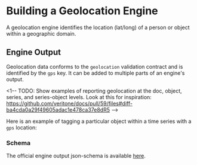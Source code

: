 # Building a Geolocation Engine

A geolocation engine identifies the location (lat/long) of a person or object within a geographic domain.

<!-- TODO  Manifest, Engine Input -->

## Engine Output

Geolocation data conforms to the `geolocation` validation contract and is identified by the `gps` key.
It can be added to multiple parts of an engine's output.

<1-- 
TODO: Show examples of reporting geolocation at the doc, object, series, and series-object levels.
Look at this for inspiration: https://github.com/veritone/docs/pull/59/files#diff-ba4cda0a29f49605adac1e478ca37e8dR5
-->

Here is an example of tagging a particular object within a time series with a `gps` location:

[](vtn-standard-series-object.example.json ':include :type=code json')

### Schema

The official engine output json-schema is available
[here](/schemas/vtn-standard/geolocation.json ':ignore').
